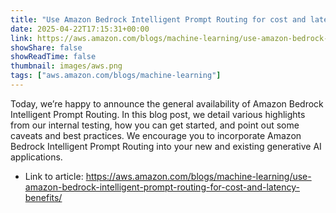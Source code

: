 ```yaml
---
title: "Use Amazon Bedrock Intelligent Prompt Routing for cost and latency benefits"
date: 2025-04-22T17:15:31+00:00
link: https://aws.amazon.com/blogs/machine-learning/use-amazon-bedrock-intelligent-prompt-routing-for-cost-and-latency-benefits/
showShare: false
showReadTime: false
thumbnail: images/aws.png
tags: ["aws.amazon.com/blogs/machine-learning"]
---
```

Today, we’re happy to announce the general availability of Amazon Bedrock Intelligent Prompt Routing. In this blog post, we detail various highlights from our internal testing, how you can get started, and point out some caveats and best practices. We encourage you to incorporate Amazon Bedrock Intelligent Prompt Routing into your new and existing generative AI applications.

- Link to article: https://aws.amazon.com/blogs/machine-learning/use-amazon-bedrock-intelligent-prompt-routing-for-cost-and-latency-benefits/